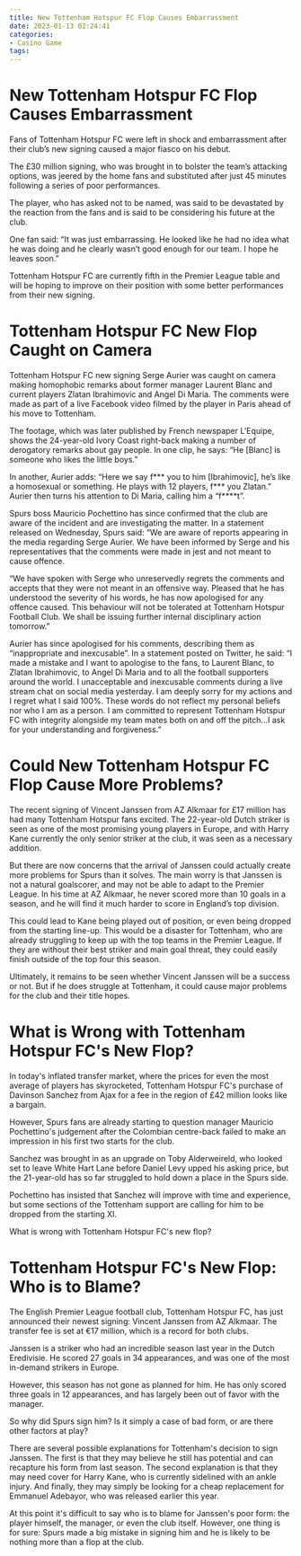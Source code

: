 ```yaml
---
title: New Tottenham Hotspur FC Flop Causes Embarrassment
date: 2023-01-13 02:24:41
categories:
- Casino Game
tags:
---
```



#  New Tottenham Hotspur FC Flop Causes Embarrassment

Fans of Tottenham Hotspur FC were left in shock and embarrassment after their club’s new signing caused a major fiasco on his debut.

The £30 million signing, who was brought in to bolster the team’s attacking options, was jeered by the home fans and substituted after just 45 minutes following a series of poor performances.

The player, who has asked not to be named, was said to be devastated by the reaction from the fans and is said to be considering his future at the club.

One fan said: “It was just embarrassing. He looked like he had no idea what he was doing and he clearly wasn’t good enough for our team. I hope he leaves soon.”

Tottenham Hotspur FC are currently fifth in the Premier League table and will be hoping to improve on their position with some better performances from their new signing.

#  Tottenham Hotspur FC New Flop Caught on Camera

Tottenham Hotspur FC new signing Serge Aurier was caught on camera making homophobic remarks about former manager Laurent Blanc and current players Zlatan Ibrahimovic and Angel Di Maria. The comments were made as part of a live Facebook video filmed by the player in Paris ahead of his move to Tottenham.

The footage, which was later published by French newspaper L’Equipe, shows the 24-year-old Ivory Coast right-back making a number of derogatory remarks about gay people. In one clip, he says: “He [Blanc] is someone who likes the little boys.”

In another, Aurier adds: “Here we say f*** you to him [Ibrahimovic], he’s like a homosexual or something. He plays with 12 players, f*** you Zlatan.” Aurier then turns his attention to Di Maria, calling him a “f****t”.

 Spurs boss Mauricio Pochettino has since confirmed that the club are aware of the incident and are investigating the matter. In a statement released on Wednesday, Spurs said: “We are aware of reports appearing in the media regarding Serge Aurier. We have been informed by Serge and his representatives that the comments were made in jest and not meant to cause offence.

“We have spoken with Serge who unreservedly regrets the comments and accepts that they were not meant in an offensive way. Pleased that he has understood the severity of his words, he has now apologised for any offence caused. This behaviour will not be tolerated at Tottenham Hotspur Football Club. We shall be issuing further internal disciplinary action tomorrow.”

Aurier has since apologised for his comments, describing them as “inappropriate and inexcusable”. In a statement posted on Twitter, he said: “I made a mistake and I want to apologise to the fans, to Laurent Blanc, to Zlatan Ibrahimovic, to Angel Di Maria and to all the football supporters around the world. I unacceptable and inexcusable comments during a live stream chat on social media yesterday. I am deeply sorry for my actions and I regret what I said 100%. These words do not reflect my personal beliefs nor who I am as a person. I am committed to represent Tottenham Hotspur FC with integrity alongside my team mates both on and off the pitch…I ask for your understanding and forgiveness.”

#  Could New Tottenham Hotspur FC Flop Cause More Problems?

The recent signing of Vincent Janssen from AZ Alkmaar for £17 million has had many Tottenham Hotspur fans excited. The 22-year-old Dutch striker is seen as one of the most promising young players in Europe, and with Harry Kane currently the only senior striker at the club, it was seen as a necessary addition.

But there are now concerns that the arrival of Janssen could actually create more problems for Spurs than it solves. The main worry is that Janssen is not a natural goalscorer, and may not be able to adapt to the Premier League. In his time at AZ Alkmaar, he never scored more than 10 goals in a season, and he will find it much harder to score in England’s top division.

This could lead to Kane being played out of position, or even being dropped from the starting line-up. This would be a disaster for Tottenham, who are already struggling to keep up with the top teams in the Premier League. If they are without their best striker and main goal threat, they could easily finish outside of the top four this season.

Ultimately, it remains to be seen whether Vincent Janssen will be a success or not. But if he does struggle at Tottenham, it could cause major problems for the club and their title hopes.

#  What is Wrong with Tottenham Hotspur FC's New Flop?

In today's inflated transfer market, where the prices for even the most average of players has skyrocketed, Tottenham Hotspur FC's purchase of Davinson Sanchez from Ajax for a fee in the region of £42 million looks like a bargain.

However, Spurs fans are already starting to question manager Mauricio Pochettino's judgement after the Colombian centre-back failed to make an impression in his first two starts for the club.

Sanchez was brought in as an upgrade on Toby Alderweireld, who looked set to leave White Hart Lane before Daniel Levy upped his asking price, but the 21-year-old has so far struggled to hold down a place in the Spurs side.

Pochettino has insisted that Sanchez will improve with time and experience, but some sections of the Tottenham support are calling for him to be dropped from the starting XI.

What is wrong with Tottenham Hotspur FC's new flop?

#  Tottenham Hotspur FC's New Flop: Who is to Blame?

The English Premier League football club, Tottenham Hotspur FC, has just announced their newest signing: Vincent Janssen from AZ Alkmaar. The transfer fee is set at €17 million, which is a record for both clubs.

Janssen is a striker who had an incredible season last year in the Dutch Eredivisie. He scored 27 goals in 34 appearances, and was one of the most in-demand strikers in Europe.

However, this season has not gone as planned for him. He has only scored three goals in 12 appearances, and has largely been out of favor with the manager.

So why did Spurs sign him? Is it simply a case of bad form, or are there other factors at play?

There are several possible explanations for Tottenham's decision to sign Janssen. The first is that they may believe he still has potential and can recapture his form from last season. The second explanation is that they may need cover for Harry Kane, who is currently sidelined with an ankle injury. And finally, they may simply be looking for a cheap replacement for Emmanuel Adebayor, who was released earlier this year.

At this point it's difficult to say who is to blame for Janssen's poor form: the player himself, the manager, or even the club itself. However, one thing is for sure: Spurs made a big mistake in signing him and he is likely to be nothing more than a flop at the club.